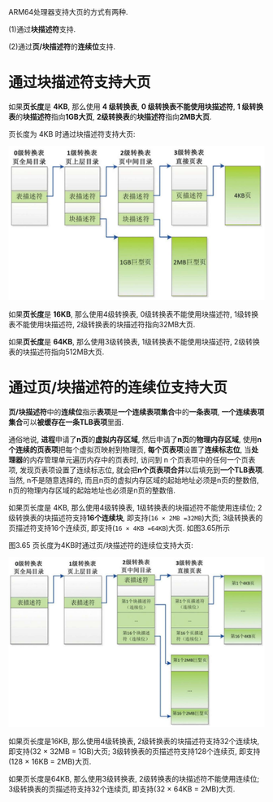
ARM64处理器支持大页的方式有两种.

(1)通过**块描述符**支持.

(2)通过**页/块描述符**的**连续位**支持.

# 通过块描述符支持大页

如果**页长度**是 **4KB**, 那么使用 **4 级转换表**, **0 级转换表不能使用块描述符**, **1 级转换表**的**块描述符**指向**1GB大页**, **2级转换表**的**块描述符**指向**2MB大页**.

页长度为 4KB 时通过块描述符支持大页:

![2022-02-21-21-56-03.png](./images/2022-02-21-21-56-03.png)

如果**页长度**是 **16KB**, 那么使用4级转换表, 0级转换表不能使用块描述符, 1级转换表不能使用块描述符, 2级转换表的块描述符指向32MB大页.

如果**页长度**是 **64KB**, 那么使用3级转换表, 1级转换表不能使用块描述符, 2级转换表的块描述符指向512MB大页.

# 通过页/块描述符的连续位支持大页

**页/块描述符**中的**连续位**指示**表项**是**一个连续表项集合**中的**一条表项**, **一个连续表项集合**可以**被缓存在一条TLB表项**里面.

通俗地说, **进程**申请了**n页**的**虚拟内存区域**, 然后申请了**n页**的**物理内存区域**, 使用**n个连续的页表项**把每个虚拟页映射到物理页, **每个页表项**设置了**连续标志位**, 当**处理器**的内存管理单元遍历内存中的页表时, 访问到 n 个页表项中的任何一个页表项, 发现页表项设置了连续标志位, 就会把**n个页表项合并**以后填充到**一个TLB表项**. 当然, n不是随意选择的, 而且n页的虚拟内存区域的起始地址必须是n页的整数倍, n页的物理内存区域的起始地址也必须是n页的整数倍.

如果页长度是 4KB, 那么使用4级转换表, 1级转换表的块描述符不能使用连续位; 2级转换表的块描述符支持**16个连续块**, 即支持(`16 × 2MB =32MB`)大页; 3级转换表的页描述符支持16个连续页, 即支持(`16 × 4KB =64KB`)大页. 如图3.65所示

图3.65 页长度为4KB时通过页/块描述符的连续位支持大页:

![2022-02-21-21-56-18.png](./images/2022-02-21-21-56-18.png)

如果页长度是16KB, 那么使用4级转换表, 2级转换表的块描述符支持32个连续块, 即支持(32 × 32MB = 1GB)大页; 3级转换表的页描述符支持128个连续页, 即支持(128 × 16KB = 2MB)大页.

如果页长度是64KB, 那么使用3级转换表, 2级转换表的块描述符不能使用连续位; 3级转换表的页描述符支持32个连续页, 即支持(32 × 64KB = 2MB)大页.